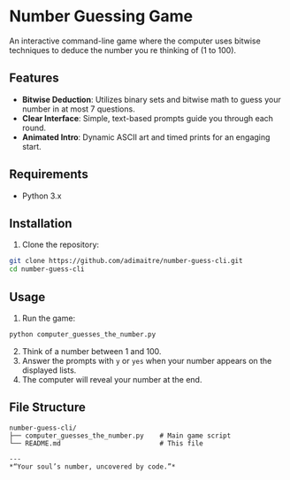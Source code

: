 # Number Guessing Game

An interactive command-line game where the computer uses bitwise techniques to deduce the number you re thinking of (1 to 100).

## Features

- **Bitwise Deduction**: Utilizes binary sets and bitwise math to guess your number in at most 7 questions.
- **Clear Interface**: Simple, text-based prompts guide you through each round.
- **Animated Intro**: Dynamic ASCII art and timed prints for an engaging start.

## Requirements

- Python 3.x

## Installation

1. Clone the repository:
```bash
git clone https://github.com/adimaitre/number-guess-cli.git
cd number-guess-cli
```

## Usage

1. Run the game:
```bash
python computer_guesses_the_number.py
```
2. Think of a number between 1 and 100.
3. Answer the prompts with `y` or `yes` when your number appears on the displayed lists.
4. The computer will reveal your number at the end.

## File Structure

```
number-guess-cli/
├── computer_guesses_the_number.py    # Main game script
└── README.md                         # This file

---
*“Your soul’s number, uncovered by code.”*
